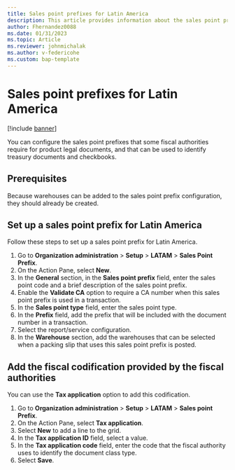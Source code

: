 ```yaml
---
title: Sales point prefixes for Latin America
description: This article provides information about the sales point prefix configuration for Latin America.
author: Fhernandez0088
ms.date: 01/31/2023
ms.topic: Article
ms.reviewer: johnmichalak
ms.author: v-federicohe 
ms.custom: bap-template
---
```


# Sales point prefixes for Latin America

[!include [banner](../../includes/banner.md)]

You can configure the sales point prefixes that some fiscal authorities require for product legal documents, and that can be used to identify treasury documents and checkbooks.

## Prerequisites

Because warehouses can be added to the sales point prefix configuration, they should already be created.

## Set up a sales point prefix for Latin America

Follow these steps to set up a sales point prefix for Latin America.

1. Go to **Organization administration** \> **Setup** \> **LATAM** \> **Sales Point Prefix**.
2. On the Action Pane, select **New**.
3. In the **General** section, in the **Sales point prefix** field, enter the sales point code and a brief description of the sales point prefix.
4. Enable the **Validate CA** option to require a CA number when this sales point prefix is used in a transaction.
5. In the **Sales point type** field, enter the sales point type.
6. In the **Prefix** field, add the prefix that will be included with the document number in a transaction.
7. Select the report/service configuration.
8. In the **Warehouse** section, add the warehouses that can be selected when a packing slip that uses this sales point prefix is posted.

## Add the fiscal codification provided by the fiscal authorities

You can use the **Tax application** option to add this codification.

1. Go to **Organization administration** \> **Setup** \> **LATAM** \> **Sales point Prefix**.
2. On the Action Pane, select **Tax application**.
3. Select **New** to add a line to the grid.
4. In the **Tax application ID** field, select a value.
5. In the **Tax application code** field, enter the code that the fiscal authority uses to identify the document class type.
6. Select **Save**.
